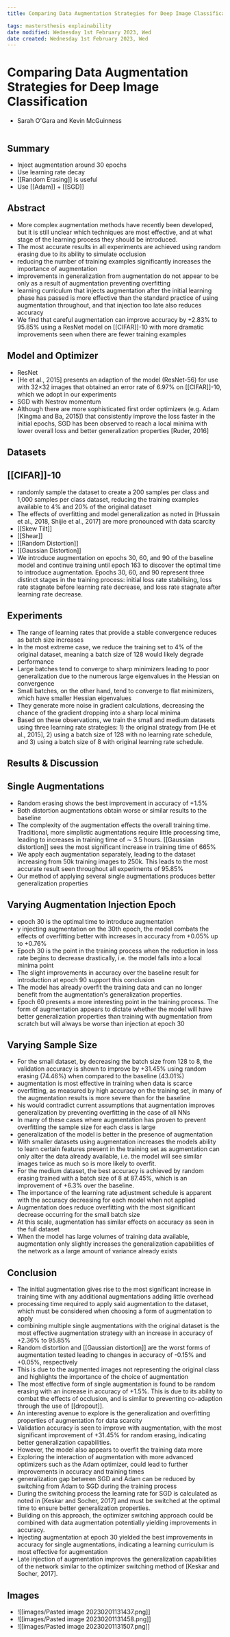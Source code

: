 ```yaml
---
title: Comparing Data Augmentation Strategies for Deep Image Classification

tags: mastersthesis explainability  
date modified: Wednesday 1st February 2023, Wed
date created: Wednesday 1st February 2023, Wed
---
```


# Comparing Data Augmentation Strategies for Deep Image Classification
- Sarah O'Gara and Kevin McGuinness
```toc
```

## Summary
- Inject augmentation around 30 epochs
- Use learning rate decay
- [[Random Erasing]] is useful
- Use [[Adam]] + [[SGD]] 
## Abstract
- More complex augmentation methods have recently been developed, but it is still unclear which techniques are most effective, and at what stage of the learning process they should be introduced.
- The most accurate results in all experiments are achieved using random erasing due to its ability to simulate occlusion
- reducing the number of training examples significantly increases the importance of augmentation
- improvements in generalization from augmentation do not appear to be only as a result of augmentation preventing overfitting
- learning curriculum that injects augmentation after the initial learning phase has passed is more effective than the standard practice of using augmentation throughout, and that injection too late also reduces accuracy
- We find that careful augmentation can improve accuracy by +2.83% to 95.85% using a ResNet model on [[CIFAR]]-10 with more dramatic improvements seen when there are fewer training examples
## Model and Optimizer
- ResNet
- [He et al., 2015] presents an adaption of the model (ResNet-56) for use with 32×32 images that obtained an error rate of 6.97% on [[CIFAR]]-10, which we adopt in our experiments
- SGD with Nestrov momentum
- Although there are more sophisticated first order optimizers (e.g. Adam [Kingma and Ba, 2015]) that consistently improve the loss faster in the initial epochs, SGD has been observed to reach a local minima with lower overall loss and better generalization properties [Ruder, 2016]
## Datasets
## [[CIFAR]]-10
- randomly sample the dataset to create a 200 samples per class and 1,000 samples per class dataset, reducing the training examples available to 4% and 20% of the original dataset
- The effects of overfitting and model generalization as noted in [Hussain et al., 2018, Shijie et al., 2017] are more pronounced with data scarcity
- [[Skew Tilt]]
- [[Shear]]
- [[Random Distortion]]
- [[Gaussian Distortion]]
- We introduce augmentation on epochs 30, 60, and 90 of the baseline model and continue training until epoch 163 to discover the optimal time to introduce augmentation. Epochs 30, 60, and 90 represent three distinct stages in the training process: initial loss rate stabilising, loss rate stagnate before learning rate decrease, and loss rate stagnate after learning rate decrease.
## Experiments
- The range of learning rates that provide a stable convergence reduces as batch size increases
- In the most extreme case, we reduce the training set to 4% of the original dataset, meaning a batch size of 128 would likely degrade performance
- Large batches tend to converge to sharp minimizers leading to poor generalization due to the numerous large eigenvalues in the Hessian on convergence
- Small batches, on the other hand, tend to converge to flat minimizers, which have smaller Hessian eigenvalues
- They generate more noise in gradient calculations, decreasing the chance of the gradient dropping into a sharp local minima
- Based on these observations, we train the small and medium datasets using three learning rate strategies: 1) the original strategy from [He et al., 2015], 2) using a batch size of 128 with no learning rate schedule, and 3) using a batch size of 8 with original learning rate schedule.
## Results & Discussion
## Single Augmentations
- Random erasing shows the best improvement in accuracy of +1.5%
- Both distortion augmentations obtain worse or similar results to the baseline
- The complexity of the augmentation effects the overall training time. Traditional, more simplistic augmentations require little processing time, leading to increases in training time of ∼ 3.5 hours. [[Gaussian distortion]] sees the most significant increase in training time of 665%
- We apply each augmentation separately, leading to the dataset increasing from 50k training images to 250k. This leads to the most accurate result seen throughout all experiments of 95.85%
- Our method of applying several single augmentations produces better generalization properties
## Varying Augmentation Injection Epoch
- epoch 30 is the optimal time to introduce augmentation
- y injecting augmentation on the 30th epoch, the model combats the effects of overfitting better with increases in accuracy from +0.05% up to +0.76%
- Epoch 30 is the point in the training process when the reduction in loss rate begins to decrease drastically, i.e. the model falls into a local minima point
- The slight improvements in accuracy over the baseline result for introduction at epoch 90 support this conclusion
- The model has already overfit the training data and can no longer benefit from the augmentation's generalization properties.
- Epoch 60 presents a more interesting point in the training process. The form of augmentation appears to dictate whether the model will have better generalization properties than training with augmentation from scratch but will always be worse than injection at epoch 30
## Varying Sample Size
- For the small dataset, by decreasing the batch size from 128 to 8, the validation accuracy is shown to improve by +31.45% using random erasing (74.46%) when compared to the baseline (43.01%)
- augmentation is most effective in training when data is scarce
- overfitting, as measured by high accuracy on the training set, in many of the augmentation results is more severe than for the baseline
- his would contradict current assumptions that augmentation improves generalization by preventing overfitting in the case of all NNs
- In many of these cases where augmentation has proven to prevent overfitting the sample size for each class is large
- generalization of the model is better in the presence of augmentation
- With smaller datasets using augmentation increases the models ability to learn certain features present in the training set as augmentation can only alter the data already available, i.e. the model will see similar images twice as much so is more likely to overfit.
- For the medium dataset, the best accuracy is achieved by random erasing trained with a batch size of 8 at 87.45%, which is an improvement of +6.3% over the baseline.
- The importance of the learning rate adjustment schedule is apparent with the accuracy decreasing for each model when not applied
- Augmentation does reduce overfitting with the most significant decrease occurring for the small batch size
- At this scale, augmentation has similar effects on accuracy as seen in the full dataset
- When the model has large volumes of training data available, augmentation only slightly increases the generalization capabilities of the network as a large amount of variance already exists
## Conclusion
- The initial augmentation gives rise to the most significant increase in training time with any additional augmentations adding little overhead
- processing time required to apply said augmentation to the dataset, which must be considered when choosing a form of augmentation to apply
- combining multiple single augmentations with the original dataset is the most effective augmentation strategy with an increase in accuracy of +2.36% to 95.85%
- Random distortion and [[Gaussian distortion]] are the worst forms of augmentation tested leading to changes in accuracy of -0.15% and +0.05%, respectively
- This is due to the augmented images not representing the original class and highlights the importance of the choice of augmentation
- The most effective form of single augmentation is found to be random erasing with an increase in accuracy of +1.5%. This is due to its ability to combat the effects of occlusion, and is similar to preventing co-adaption through the use of [[dropout]].
- An interesting avenue to explore is the generalization and overfitting properties of augmentation for data scarcity
- Validation accuracy is seen to improve with augmentation, with the most significant improvement of +31.45% for random erasing, indicating better generalization capabilities.
- However, the model also appears to overfit the training data more
- Exploring the interaction of augmentation with more advanced optimizers such as the Adam optimizer, could lead to further improvements in accuracy and training times
- generalization gap between SGD and Adam can be reduced by switching from Adam to SGD during the training process
- During the switching process the learning rate for SGD is calculated as noted in [Keskar and Socher, 2017] and must be switched at the optimal time to ensure better generalization properties.
- Building on this approach, the optimizer switching approach could be combined with data augmentation potentially yielding improvements in accuracy.
- Injecting augmentation at epoch 30 yielded the best improvements in accuracy for single augmentations, indicating a learning curriculum is most effective for augmentation
- Late injection of augmentation improves the generalization capabilities of the network similar to the optimizer switching method of [Keskar and Socher, 2017].

## Images
- ![[images/Pasted image 20230201131437.png]]
- ![[images/Pasted image 20230201131458.png]]
- ![[images/Pasted image 20230201131507.png]]

